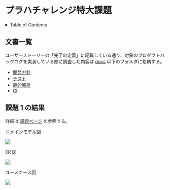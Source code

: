 # プラハチャレンジ特大課題

<!-- START doctoc generated TOC please keep comment here to allow auto update -->
<!-- DON'T EDIT THIS SECTION, INSTEAD RE-RUN doctoc TO UPDATE -->
<details>
<summary>Table of Contents</summary>

- [文書一覧](#%E6%96%87%E6%9B%B8%E4%B8%80%E8%A6%A7)

</details>
<!-- END doctoc generated TOC please keep comment here to allow auto update -->

## 文書一覧

ユーザーストーリーの「完了の定義」に記載している通り、対象のプロダクトバックログを実装している際に調査した内容は [docs](docs) 以下のフォルダに格納する。

- [開発方針](docs/DEVELOPMENT.md)
- [テスト](docs/TESTING.md)
- [静的解析](docs/LINTER.md)
- [CI](docs/GITHUB_ACTIONS.md)

## 課題 1 の結果

詳細は [課題ページ](https://github.com/KeisukeShimokawa/praha-challenges/tree/feature/task36-issue-116/architecture/36_DDD/task_1) を参照する。

ドメインモデル図

![](https://github.com/KeisukeShimokawa/praha-challenges/raw/feature/task36-issue-116/architecture/36_DDD/task_1/assets/domainModel.png)

ER 図

![](https://github.com/KeisukeShimokawa/praha-challenges/blob/feature/task36-issue-116/architecture/36_DDD/task_1/assets/ER-v2.png)

ユースケース図

![](https://github.com/KeisukeShimokawa/praha-challenges/raw/feature/task36-issue-116/architecture/36_DDD/task_1/assets/UseCase.png)
